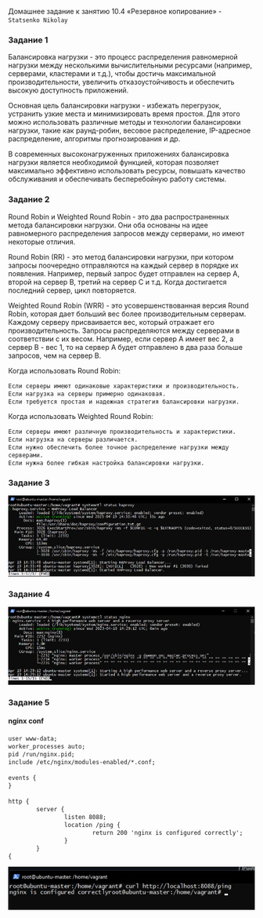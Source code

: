 Домашнее задание к занятию 10.4 «Резервное копирование» - `Statsenko Nikolay`

### Задание 1

Балансировка нагрузки - это процесс распределения равномерной нагрузки между несколькими вычислительными ресурсами (например, серверами, кластерами и т.д.),
чтобы достичь максимальной производительности, увеличить отказоустойчивость и обеспечить высокую доступность приложений.

Основная цель балансировки нагрузки - избежать перегрузок, устранить узкие места и минимизировать время простоя. 
Для этого можно использовать различные методы и технологии балансировки нагрузки, такие как раунд-робин, весовое распределение, IP-адресное распределение, алгоритмы прогнозирования и др.

В современных высоконагруженных приложениях балансировка нагрузки является необходимой функцией, которая позволяет максимально эффективно использовать ресурсы,
повышать качество обслуживания и обеспечивать бесперебойную работу системы.

### Задание 2

Round Robin и Weighted Round Robin - это два распространенных метода балансировки нагрузки. 
Они оба основаны на идее равномерного распределения запросов между серверами, но имеют некоторые отличия.

Round Robin (RR) - это метод балансировки нагрузки, при котором запросы поочередно отправляются на каждый сервер в порядке их появления. 
Например, первый запрос будет отправлен на сервер A, второй на сервер B, третий на сервер C и т.д. Когда достигается последний сервер, цикл повторяется.

Weighted Round Robin (WRR) - это усовершенствованная версия Round Robin, которая дает больший вес более производительным серверам. 
Каждому серверу присваивается вес, который отражает его производительность. Запросы распределяются между серверами в соответствии с их весом. 
Например, если сервер A имеет вес 2, а сервер B - вес 1, то на сервер A будет отправлено в два раза больше запросов, чем на сервер B.

Когда использовать Round Robin:

    Если серверы имеют одинаковые характеристики и производительность.
    Если нагрузка на серверы примерно одинаковая.
    Если требуется простая и надежная стратегия балансировки нагрузки.

Когда использовать Weighted Round Robin:

    Если серверы имеют различную производительность и характеристики.
    Если нагрузка на серверы различается.
    Если нужно обеспечить более точное распределение нагрузки между серверами.
    Если нужна более гибкая настройка балансировки нагрузки.

### Задание 3
![Task3](https://raw.githubusercontent.com/Pookson/sys-pattern-homework/main/img/10.5/haproxy_task3.png)

### Задание 4
![Task4](https://raw.githubusercontent.com/Pookson/sys-pattern-homework/main/img/10.5/haproxy_task4.png)

### Задание 5

#### nginx conf

```
user www-data;
worker_processes auto;
pid /run/nginx.pid;
include /etc/nginx/modules-enabled/*.conf;

events {
}

http {
        server {
                listen 8088;
                location /ping {
                        return 200 'nginx is configured correctly';
                }
        }
{
```
![Task5](https://raw.githubusercontent.com/Pookson/sys-pattern-homework/main/img/10.5/haproxy_task5.png)

